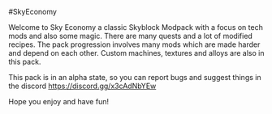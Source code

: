 #SkyEconomy

Welcome to Sky Economy a classic Skyblock Modpack with a focus on tech mods and also some magic.
There are many quests and a lot of modified recipes. The pack progression involves many mods which are made harder and depend on each other.
Custom machines, textures and alloys are also in this pack.

This pack is in an alpha state, so you can report bugs and suggest things in the discord
https://discord.gg/x3cAdNbYEw

Hope you enjoy and have fun!
